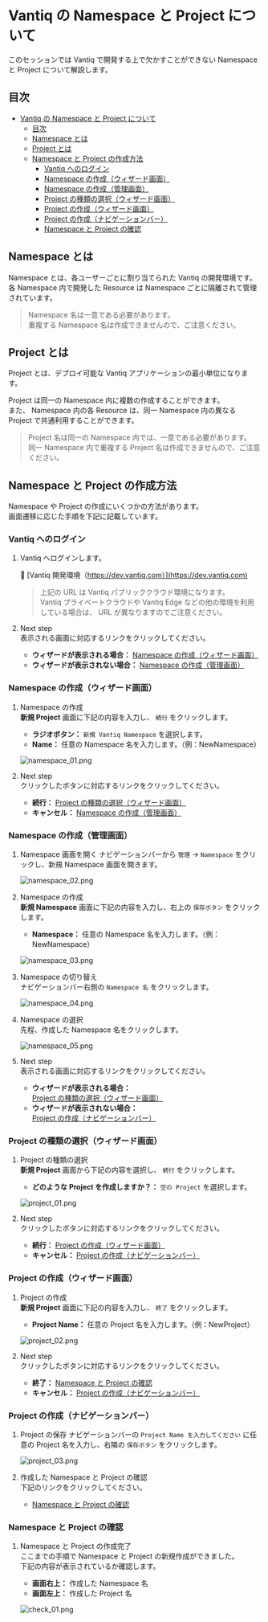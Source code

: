 # Vantiq の Namespace と Project について

このセッションでは Vantiq で開発する上で欠かすことができない Namespace と Project について解説します。

## 目次

- [Vantiq の Namespace と Project について](#vantiq-の-namespace-と-project-について)
  - [目次](#目次)
  - [Namespace とは](#namespace-とは)
  - [Project とは](#project-とは)
  - [Namespace と Project の作成方法](#namespace-と-project-の作成方法)
    - [Vantiq へのログイン](#vantiq-へのログイン)
    - [Namespace の作成（ウィザード画面）](#namespace-の作成ウィザード画面)
    - [Namespace の作成（管理画面）](#namespace-の作成管理画面)
    - [Project の種類の選択（ウィザード画面）](#project-の種類の選択ウィザード画面)
    - [Project の作成（ウィザード画面）](#project-の作成ウィザード画面)
    - [Project の作成（ナビゲーションバー）](#project-の作成ナビゲーションバー)
    - [Namespace と Project の確認](#namespace-と-project-の確認)

## Namespace とは

Namespace とは、各ユーザーごとに割り当てられた Vantiq の開発環境です。  
各 Namespace 内で開発した Resource は Namespace ごとに隔離されて管理されています。  

> Namespace 名は一意である必要があります。  
> 重複する Namespace 名は作成できませんので、ご注意ください。  

## Project とは

Project とは、デプロイ可能な Vantiq アプリケーションの最小単位になります。  

Project は同一の Namespace 内に複数の作成することができます。  
また、 Namespace 内の各 Resource は、同一 Namespace 内の異なる Project で共通利用することができます。  

> Project 名は同一の Namespace 内では、一意である必要があります。  
> 同一 Namespace 内で重複する Project 名は作成できませんので、ご注意ください。  

## Namespace と Project の作成方法

Namespace や Project の作成にいくつかの方法があります。  
画面遷移に応じた手順を下記に記載しています。  

### Vantiq へのログイン

1. Vantiq へログインします。  

   :link: [Vantiq 開発環境（https://dev.vantiq.com）](https://dev.vantiq.com)  

   > 上記の URL は Vantiq パブリッククラウド環境になります。  
   > Vantiq プライベートクラウドや Vantiq Edge などの他の環境を利用している場合は、 URL が異なりますのでご注意ください。  

1. Next step  
   表示される画面に対応するリンクをクリックしてください。  

   - **ウィザードが表示される場合：** [Namespace の作成（ウィザード画面）](#namespace-の作成ウィザード画面)
   - **ウィザードが表示されない場合：** [Namespace の作成（管理画面）](#namespace-の作成管理画面)

### Namespace の作成（ウィザード画面）

1. Namespace の作成  
   **新規 Project** 画面に下記の内容を入力し、 `続行` をクリックします。  

   - **ラジオボタン：** `新規 Vantiq Namespace` を選択します。
   - **Name：** 任意の Namespace 名を入力します。（例：NewNamespace）

   ![namespace_01.png](./imgs/namespace_01.png)

1. Next step  
   クリックしたボタンに対応するリンクをクリックしてください。  

   - **続行：** [Project の種類の選択（ウィザード画面）](#project-の種類の選択ウィザード画面)
   - **キャンセル：** [Namespace の作成（管理画面）](#namespace-の作成管理画面)

### Namespace の作成（管理画面）

1. Namespace 画面を開く
   ナビゲーションバーから `管理` → `Namespace` をクリックし、新規 Namespace 画面を開きます。  

   ![namespace_02.png](./imgs/namespace_02.png)

1. Namespace の作成  
   **新規 Namespace** 画面に下記の内容を入力し、右上の `保存ボタン` をクリックします。  

   - **Namespace：** 任意の Namespace 名を入力します。（例：NewNamespace）

   ![namespace_03.png](./imgs/namespace_03.png)

1. Namespace の切り替え  
   ナビゲーションバー右側の `Namespace 名` をクリックします。  

   ![namespace_04.png](./imgs/namespace_04.png)

1. Namespace の選択  
   先程、作成した Namespace 名をクリックします。

   ![namespace_05.png](./imgs/namespace_05.png)

1. Next step  
   表示される画面に対応するリンクをクリックしてください。  

   - **ウィザードが表示される場合：** [Project の種類の選択（ウィザード画面）](#project-の種類の選択ウィザード画面)
   - **ウィザードが表示されない場合：** [Project の作成（ナビゲーションバー）](#project-の作成ナビゲーションバー)

### Project の種類の選択（ウィザード画面）

1. Project の種類の選択  
   **新規 Project** 画面から下記の内容を選択し、 `続行` をクリックします。  

   - **どのような Project を作成しますか？：** `空の Project` を選択します。  

   ![project_01.png](./imgs/project_01.png)

1. Next step  
   クリックしたボタンに対応するリンクをクリックしてください。  

   - **続行：** [Project の作成（ウィザード画面）](#project-の作成ウィザード画面)
   - **キャンセル：** [Project の作成（ナビゲーションバー）](#project-の作成ナビゲーションバー)

### Project の作成（ウィザード画面）

1. Project の作成  
   **新規 Project** 画面に下記の内容を入力し、 `終了` をクリックします。  
   - **Project Name：** 任意の Project 名を入力します。（例：NewProject）  

   ![project_02.png](./imgs/project_02.png)

1. Next step  
   クリックしたボタンに対応するリンクをクリックしてください。  

   - **終了：** [Namespace と Project の確認](#namespace-と-project-の確認)
   - **キャンセル：** [Project の作成（ナビゲーションバー）](#project-の作成ナビゲーションバー)

### Project の作成（ナビゲーションバー）

1. Project の保存
   ナビゲーションバーの `Project Name を入力してください` に任意の Project 名を入力し、右隣の `保存ボタン` をクリックします。  

   ![project_03.png](./imgs/project_03.png)

1. 作成した Namespace と Project の確認  
   下記のリンクをクリックしてください。

   - [Namespace と Project の確認](#namespace-と-project-の確認)

### Namespace と Project の確認

1. Namespace と Project の作成完了  
   ここまでの手順で Namespace と Project の新規作成ができました。  
   下記の内容が表示されているか確認します。  
   - **画面右上：** 作成した Namespace 名
   - **画面左上：** 作成した Project 名

   ![check_01.png](./imgs/check_01.png)
